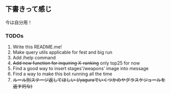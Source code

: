 ## 下書きって感じ
今は自分用！

### TODOs
1. Write this README.me!
2. Make query utils applicable for fest and big run
3. Add /help command
4. ~~Add new function for inquiring X-ranking~~ only top25 for now
5. Find a good way to insert stages'/weapons' image into message
6. Find a way to make this bot running all the time
7. ~~ルール別ステージ返してほしい (/yaguraでいくつかのヤグラスケジュールを返す的な)~~
